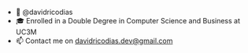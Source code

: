 - 👋 @davidricodias
- 🎓 Enrolled in a Double Degree in Computer Science and Business at UC3M
- 📫 Contact me on davidricodias.dev@gmail.com
